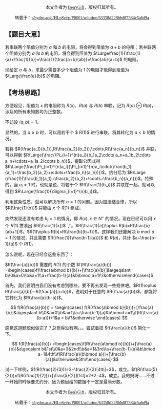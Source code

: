 </p><div style="text-align: center;" class="mdui-typo"><p style='font-family: "font-copyright";'>本文作者为 <a href="//hydro.ac/user/8169">Ben'sGift</a>，版权归其所有。</p><p style='font-family: "font-copyright-link";'>转载于：<a href="//hydro.ac/d/HLpSet/p/P0001/solution/63358d228bbd87384c5a6d9a">//hydro.ac/d/HLpSet/p/P0001/solution/63358d228bbd87384c5a6d9a</a></p></div><p>

## 【题目大意】

若串联两个阻值分别为 $a$ 和 $b$ 的电阻，将会得到阻值为 $a+b$ 的电阻；若并联两个阻值分别为 $a$ 和 $b$ 的电阻，将会得到阻值为 $\Large\frac{1}{\frac{1}{a}+\frac{1}{b}}=\frac{1}{\frac{a+b}{ab}}=\frac{ab}{a+b}$ 的电阻。

现给定 $a$ 与 $b$，求最少需要多少个阻值为 $1$ 的电阻才能得到阻值为 $\Large\frac{a}{b}$ 的电阻。

## 【考场思路】

方便起见，阻值为 $x$ 的电阻称为 $R(x)$，$R(a)$ 与 $R(b)$ 串联，记为 $R(a)\oplus R(b)$，涉及的所有未知数均为正整数。

不妨设 $(a,b)=1$。

显然的，当 $a\geqslant b$ 时，可以用若干个 $ R(1)$ 进行串联，将其转化为 $a< b$ 的情况。

若将 $R(\frac{a_1}{b_1}),R(\frac{a_2}{b_2}),\cdots,R(\frac{a_n}{b_n})$ 并联，可以得到 $R\Large(\frac{\Pi_{i=1}^{n}a_i}{b_1a_2\cdots a_n+a_1b_2\cdots a_n+\cdots+a_1a_2\cdots b_n})$，提取公因式得 $R\Large(\frac{\Pi_{i=1}^{n}a_i}{\Pi_{i=1}^{n}a_i\cdot(\frac{b_1}{a_1}+\frac{b_2}{a_2}+\cdots+\frac{b_n}{a_n})})$，约分后为 $R\Large (\frac{1}{\frac{b_1}{a_1}+\frac{b_2}{a_2}+\cdots+\frac{b_n}{a_n}})$。特殊的，当 $a_i=1$ 时，也就是说，将若干个 $R(\frac{1}{b_i})$ 并联在一起，就可以得到 $R\Large(\frac{1}{\Sigma_{i=1}^{n}b_i})$。

利用这条性质，就可以解决所有 $a=1$ 的问题。因为加法结合律，所以 $R(\frac{1}{x})$ 只能由 $x$ 个 $R(1)$ 组成。

突然发现还没有考虑 $b_i=1$ 的情况，即 $R(x),x\in N^+$ 的情况。现在已经可以用 $x$ 个 $R(1)$ 拼凑出 $R(\frac{1}{x})$ 了。$R(\frac{1}{a})\oplus R(b)=R(\frac{b}{ab+1})$，$R(1)\oplus R(b)=R(\frac{b}{b+1})$。这样我们还能解决 $b \bmod a=1$ 的情况，并且需要 $R(\frac{1}{\frac{b-1}{a}})$ 和 $R(a)$，共计 $a+\frac{b-1}{a}$ 个 $R(1)$。

怎么说呢，现在已经会这些东西了：

$R(\frac{a}{b})$ 需要的 $R(1)$ 的个数 $f(R(\frac{a}{b})) =\begin{cases}f(\frac{a\bmod b}{b})+[\frac{a}{b}]&a\geqslant b\\0&a=0\\b&a=1\\a+\frac{b-1}{a}&b\bmod a=1\\?&otherwise\end{cases}$.

首先，我们要明白我们没有考虑到哪些。要不再去发现一些规律吧。$R(1)\oplus R(\frac{a}{b})=R(\frac{a}{a+b})$，说明对于任意的 $R(\frac{a}{b})$，都能将它转化为 $R(\frac{a}{b-a})$。

$$
f(R(\frac{a}{b})) =
\begin{cases}
f(R(\frac{a\bmod b}{b}))+[\frac{a}{b}]&a\geqslant b\\0&a=0\\b&a=1\\a+\frac{b-1}{a}&b\bmod a=1\\f(R(\frac{a}{b-a}))+1&a < b\\?&otherwise
\end{cases}
$$

感觉这道题貌似做完了？总觉得没有啊。。。尝试着把 $f(\frac{a}{b})$ 简化一下。

$$
f(R(\frac{a}{b})) =\begin{cases}f(R(\frac{a\bmod b}{b}))+[\frac{a}{b}]&a\geqslant b&1st\\0&a=0&2nd\\b&a=1&3rd\\a+\frac{b-1}{a}&b\bmod a=1&4th\\f(R(\frac{a}{b\bmod a}))+[\frac{b}{a}]&otherwise&5th\\\end{cases}
$$

试一下样例，$f(R(\frac{2}{3}))=2+\frac{2}{2}[4th]=3$，成立。$f(R(\frac{5}{2}))=f(R(\frac{1}{2}))+[\frac{5}{2}][1st]=2+2=4$，成立。我的妈呀……不过一开始的时候要先约分，因为题目给的数据不一定是最简分数。
  
</p><div style="text-align: center;" class="mdui-typo"><p style='font-family: "font-copyright";'>本文作者为 <a href="//hydro.ac/user/8169">Ben'sGift</a>，版权归其所有。</p><p style='font-family: "font-copyright-link";'>转载于：<a href="//hydro.ac/d/HLpSet/p/P0001/solution/63358d228bbd87384c5a6d9a">//hydro.ac/d/HLpSet/p/P0001/solution/63358d228bbd87384c5a6d9a</a></p></div><p>
